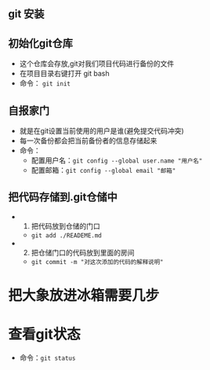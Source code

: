## git 安装

## 初始化git仓库
- 这个仓库会存放,git对我们项目代码进行备份的文件
- 在项目目录右键打开 git bash
- 命令： `git init`

## 自报家门
- 就是在git设置当前使用的用户是谁(避免提交代码冲突)
- 每一次备份都会把当前备份者的信息存储起来
- 命令：
    + 配置用户名：`git config --global user.name "用户名"`
    + 配置邮箱：`git config --global email "邮箱"`

## 把代码存储到.git仓储中
- 1. 把代码放到仓储的门口
    + `git add ./READEME.md`
- 2. 把仓储门口的代码放到里面的房间
    + `git commit -m "对这次添加的代码的解释说明"`

# 把大象放进冰箱需要几步

# 查看git状态
- 命令：`git status`